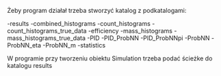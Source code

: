 Żeby program działał trzeba stworzyć katalog z podkatalogami:

-results
  -combined_histograms
  -count_histograms
  -count_histograms_true_data
  -efficiency
  -mass_histograms
  -mass_histograms_true_data
  -PID
  -PID_ProbNN
  -PID_ProbNNpi
  -ProbNN
  -ProbNN_eta
  -ProbNN_m
  -statistics

W programie przy tworzeniu obiektu Simulation trzeba podać ścieżke do katalogu results
